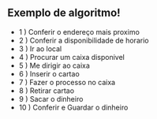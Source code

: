 ## Exemplo de algoritmo!

- 1 )   Conferir o endereço mais proximo
- 2 )   Conferir a disponibilidade de horario
- 3 )   Ir ao local
- 4 )   Procurar um caixa disponivel
- 5 )   Me dirigir ao caixa
- 6 )   Inserir o cartao
- 7 )   Fazer o processo no caixa
- 8 )   Retirar cartao
- 9 )   Sacar o dinheiro
- 10 )  Conferir e Guardar o dinheiro
